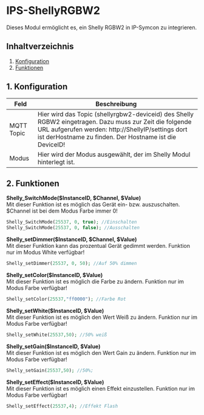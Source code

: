# IPS-ShellyRGBW2
   Dieses Modul ermöglicht es, ein Shelly RGBW2 in IP-Symcon zu integrieren.
       
   ## Inhaltverzeichnis
   1. [Konfiguration](#1-konfiguration)
   2. [Funktionen](#2-funktionen)
   
   ## 1. Konfiguration
   
   Feld | Beschreibung
   ------------ | ----------------
   MQTT Topic | Hier wird das Topic (shellyrgbw2-deviceid) des Shelly RGBW2 eingetragen. Dazu muss zur Zeit die folgende URL aufgerufen werden: http://ShellyIP/settings dort ist derHostname zu finden. Der Hostname ist die DeviceID!
   Modus | Hier wird der Modus ausgewählt, der im Shelly Modul hinterlegt ist. 
   
   ## 2. Funktionen
   
   **Shelly_SwitchMode($InstanceID, $Channel, $Value)**\
   Mit dieser Funktion ist es möglich das Gerät ein- bzw. auszuschalten.
   $Channel ist bei dem Modus Farbe immer 0!
   ```php
   Shelly_SwitchMode(25537, 0, true); //Einschalten
   Shelly_SwitchMode(25537, 0, false); //Ausschalten
   ```
   
   **Shelly_setDimmer($InstanceID, $Channel, $Value)**\
   Mit dieser Funktion kann das prozentual Gerät gedimmt werden.
   Funktion nur im Modus White verfügbar!
   ```php
   Shelly_setDimmer(25537, 0, 50); //Auf 50% dimmen
   ```
   
   **Shelly_setColor($InstanceID, $Value)**\
   Mit dieser Funktion ist es möglich die Farbe zu ändern.
   Funktion nur im Modus Farbe verfügbar!
   ```php
   Shelly_setColor(25537,"ff0000"); //Farbe Rot
   ```
   
   **Shelly_setWhite($InstanceID, $Value)**\
   Mit dieser Funktion ist es möglich den Wert Weiß zu ändern.
   Funktion nur im Modus Farbe verfügbar!
   ```php
   Shelly_setWhite(25537,50); //50% weiß
   ```
   
   **Shelly_setGain($InstanceID, $Value)**\
   Mit dieser Funktion ist es möglich den Wert Gain zu ändern.
   Funktion nur im Modus Farbe verfügbar!
   ```php
   Shelly_setGain(25537,50); //50%;
   ```
   
   **Shelly_setEffect($InstanceID, $Value)**\
   Mit dieser Funktion ist es möglich einen Effekt einzustellen.
   Funktion nur im Modus Farbe verfügbar!
   ```php
   Shelly_setEffect(25537,4); //Effekt Flash
   ```